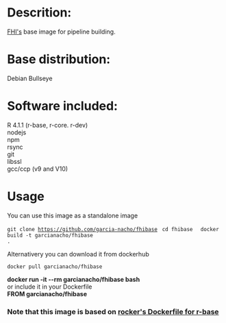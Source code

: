 # Descrition:   
[FHI's](https://www.fhi.no/) base image for pipeline building.   

# Base distribution:
Debian Bullseye   

# Software included:
R 4.1.1 (r-base, r-core. r-dev)   
nodejs   
npm   
rsync   
git   
libssl   
gcc/ccp (v9 and V10)    

# Usage
You can use this image as a standalone image   

<code>git clone https://github.com/garcia-nacho/fhibase</code>
<code> cd fhibase </code>
<code> docker build -t garcianacho/fhibase .</code>   

Alternativery you can download it from dockerhub   

<code>docker pull garcianacho/fhibase</code>   

**docker run -it --rm garcianacho/fhibase bash**   
or include it in your Dockerfile    
**FROM garcianacho/fhibase**

### Note that this image is based on [rocker's Dockerfile for r-base](https://github.com/rocker-org/rocker/blob/df1414259dceb0282f163f29f4dccfa184d38d86/r-base/4.1.2/Dockerfile)

